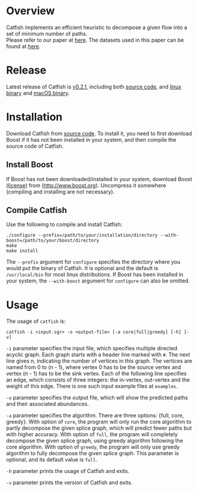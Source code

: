 # Overview

Catfish implements an efficient heuristic to decompose a given flow into a set of minimum number of paths.  
Please refer to our paper at [here](http://biorxiv.org/content/early/2016/11/16/087759).
The datasets used in this paper can be found at [here](https://cmu.box.com/s/p687exyr279wny7fb2rb36wifvavvu3f).

# Release
Latest release of Catfish is [v0.2.1](https://github.com/Kingsford-Group/catfish/releases/tag/v0.2.1),
including both [source code](https://github.com/Kingsford-Group/catfish/releases/download/v0.2.1/catfish-0.2.1.tar.gz),
and [linux binary](https://github.com/Kingsford-Group/catfish/releases/download/v0.2.1/catfish-0.2.1_linux_x86_64.tar.gz)
and [macOS binary](https://github.com/Kingsford-Group/catfish/releases/download/v0.2.1/catfish-0.2.1_macOS_10.10.tar.gz).


# Installation
Download Catfish from
[source code](https://github.com/Kingsford-Group/catfish/releases/download/v0.2.1/catfish-0.2.1.tar.gz).
To install it, you need to first download 
Boost if it has not been installed in your system,
and then compile the source code of Catfish.

## Install Boost
If Boost has not been downloaded/installed in your system, download Boost
[(license)](http://www.boost.org/LICENSE_1_0.txt) from (http://www.boost.org).
Uncompress it somewhere (compiling and installing are not necessary).

## Compile Catfish
Use the following to compile and install Catfish:
```
./configure --prefix=/path/to/your/installation/directory --with-boost=/path/to/your/boost/directory
make
make install
```
The `--prefix` argument for `configure` specifies the directory where you would put the binary of Catfish.
It is optional and the default is `/usr/local/bin` for most linux distributions.
If Boost has been installed in your system, the `--with-boost` argument for `configure` can also be omitted.


# Usage

The usage of `catfish` is:
```
catfish -i <input.sgr> -o <output-file> [-a core|full|greedy] [-h] [-v]
```

`-i` parameter specifies the input file,
which specifies multiple directed acyclic graph. 
Each graph starts with a header line marked with `#`.
The next line gives n, indicating the number of vertices in this graph.
The vertices are named from 0 to (n - 1), where vertex 0 has to be the source vertex
and vertex (n - 1) has to be the sink vertex. 
Each of the following line specifies an edge, which consists of three integers:
the in-vertex, out-vertex and the weight of this edge. 
There is one such input example files at `examples`.

`-o` parameter specifies the output file, which will show the predicted paths
and their associated abundances.

`-a` parameter specifies the algorithm.
There are three options: {full, core, greedy}.
With option of `core`, the program will only run the core algorithm to partly
decompose the given splice graph, which will predict fewer paths but with
higher accuracy.
With option of `full`, the program will completely
decompose the given splice graph, using greedy algorithm following the core algorithm.
With option of `greedy`, the program will only use greedy algorithm to fully decompose
the given splice graph. This parameter is optional, and its default value is `full`.

`-h` parameter prints the usage of Catfish and exits.

`-v` parameter prints the version of Catfish and exits.
